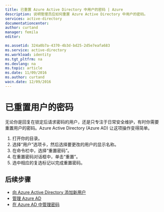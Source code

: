 ```yaml
---
title: 已重置 Azure Active Directory 中用户的密码 | Azure
description: 说明管理员应如何重置 Azure Active Directory 中用户的密码。
services: active-directory
documentationcenter: 
author: curtand
manager: femila
editor: 

ms.assetid: 324a0b7a-4370-4b3d-bd25-2d5e7eafa683
ms.service: active-directory
ms.workload: identity
ms.tgt_pltfrm: na
ms.devlang: na
ms.topic: article
ms.date: 11/09/2016
ms.author: curtand
wacn.date: 12/09/2016
---
```


# 已重置用户的密码

无论你是回复在锁定后请求密码的用户，还是只专注于日常安全维护，有时你需要重置用户的密码。Azure Active Directory (Azure AD) 让这项操作变得简单。

1. 打开你的目录。
2. 选择“用户”选项卡，然后选择要更改的用户的显示名称。
3. 在命令栏中，选择“重置密码”。
4. 在重置密码对话框中，单击“重置”。
5. 选中相应的复选标记以完成重置密码。

## 后续步骤
- [向 Azure Active Directory 添加新用户](./active-directory-create-users.md)
- [管理 Azure AD](./active-directory-administer.md)
- [在 Azure AD 中管理密码](./active-directory-manage-passwords.md)

<!---HONumber=Mooncake_1128_2016-->
